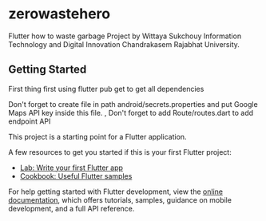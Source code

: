 # zerowastehero

Flutter how to waste garbage Project by Wittaya Sukchouy Information Technology and Digital Innovation Chandrakasem Rajabhat University.

## Getting Started
First thing first using flutter pub get to get all dependencies

Don't forget to create file in path android/secrets.properties and put Google Maps API key inside this file. , Don't forget to add Route/routes.dart to add endpoint API

This project is a starting point for a Flutter application.

A few resources to get you started if this is your first Flutter project:

- [Lab: Write your first Flutter app](https://docs.flutter.dev/get-started/codelab)
- [Cookbook: Useful Flutter samples](https://docs.flutter.dev/cookbook)

For help getting started with Flutter development, view the
[online documentation](https://docs.flutter.dev/), which offers tutorials,
samples, guidance on mobile development, and a full API reference.
